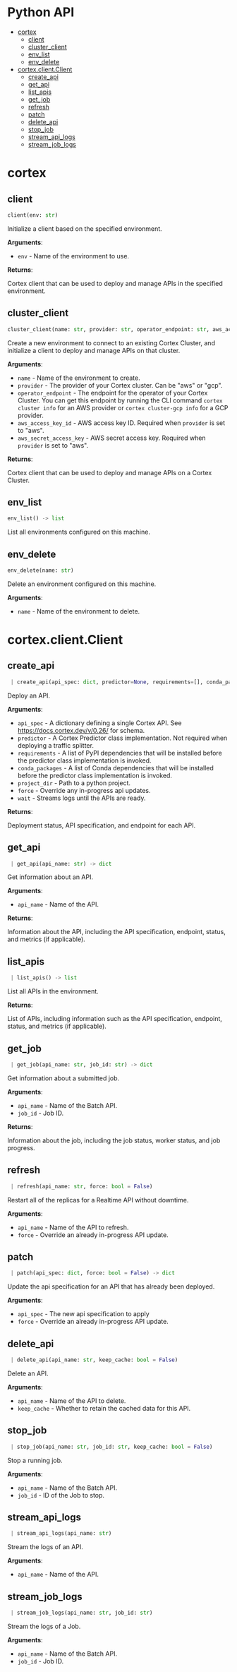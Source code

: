 # Python API

* [cortex](#cortex)
  * [client](#client)
  * [cluster\_client](#cluster_client)
  * [env\_list](#env_list)
  * [env\_delete](#env_delete)
* [cortex.client.Client](#cortex-client-client)
  * [create\_api](#create_api)
  * [get\_api](#get_api)
  * [list\_apis](#list_apis)
  * [get\_job](#get_job)
  * [refresh](#refresh)
  * [patch](#patch)
  * [delete\_api](#delete_api)
  * [stop\_job](#stop_job)
  * [stream\_api\_logs](#stream_api_logs)
  * [stream\_job\_logs](#stream_job_logs)

# cortex

## client

```python
client(env: str)
```

Initialize a client based on the specified environment.

**Arguments**:

- `env` - Name of the environment to use.


**Returns**:

  Cortex client that can be used to deploy and manage APIs in the specified environment.

## cluster\_client

```python
cluster_client(name: str, provider: str, operator_endpoint: str, aws_access_key_id: Optional[str] = None, aws_secret_access_key: Optional[str] = None) -> Client
```

Create a new environment to connect to an existing Cortex Cluster, and initialize a client to deploy and manage APIs on that cluster.

**Arguments**:

- `name` - Name of the environment to create.
- `provider` - The provider of your Cortex cluster. Can be "aws" or "gcp".
- `operator_endpoint` - The endpoint for the operator of your Cortex Cluster. You can get this endpoint by running the CLI command `cortex cluster info` for an AWS provider or `cortex cluster-gcp info` for a GCP provider.
- `aws_access_key_id` - AWS access key ID. Required when `provider` is set to "aws".
- `aws_secret_access_key` - AWS secret access key. Required when `provider` is set to "aws".


**Returns**:

  Cortex client that can be used to deploy and manage APIs on a Cortex Cluster.

## env\_list

```python
env_list() -> list
```

List all environments configured on this machine.

## env\_delete

```python
env_delete(name: str)
```

Delete an environment configured on this machine.

**Arguments**:

- `name` - Name of the environment to delete.

# cortex.client.Client

## create\_api

<!-- CORTEX_VERSION_MINOR -->

```python
 | create_api(api_spec: dict, predictor=None, requirements=[], conda_packages=[], project_dir: Optional[str] = None, force: bool = True, wait: bool = False) -> list
```

Deploy an API.

**Arguments**:

- `api_spec` - A dictionary defining a single Cortex API. See https://docs.cortex.dev/v/0.26/ for schema.
- `predictor` - A Cortex Predictor class implementation. Not required when deploying a traffic splitter.
- `requirements` - A list of PyPI dependencies that will be installed before the predictor class implementation is invoked.
- `conda_packages` - A list of Conda dependencies that will be installed before the predictor class implementation is invoked.
- `project_dir` - Path to a python project.
- `force` - Override any in-progress api updates.
- `wait` - Streams logs until the APIs are ready.


**Returns**:

  Deployment status, API specification, and endpoint for each API.

## get\_api

```python
 | get_api(api_name: str) -> dict
```

Get information about an API.

**Arguments**:

- `api_name` - Name of the API.


**Returns**:

  Information about the API, including the API specification, endpoint, status, and metrics (if applicable).

## list\_apis

```python
 | list_apis() -> list
```

List all APIs in the environment.

**Returns**:

  List of APIs, including information such as the API specification, endpoint, status, and metrics (if applicable).

## get\_job

```python
 | get_job(api_name: str, job_id: str) -> dict
```

Get information about a submitted job.

**Arguments**:

- `api_name` - Name of the Batch API.
- `job_id` - Job ID.


**Returns**:

  Information about the job, including the job status, worker status, and job progress.

## refresh

```python
 | refresh(api_name: str, force: bool = False)
```

Restart all of the replicas for a Realtime API without downtime.

**Arguments**:

- `api_name` - Name of the API to refresh.
- `force` - Override an already in-progress API update.

## patch

```python
 | patch(api_spec: dict, force: bool = False) -> dict
```

Update the api specification for an API that has already been deployed.

**Arguments**:

- `api_spec` - The new api specification to apply
- `force` - Override an already in-progress API update.

## delete\_api

```python
 | delete_api(api_name: str, keep_cache: bool = False)
```

Delete an API.

**Arguments**:

- `api_name` - Name of the API to delete.
- `keep_cache` - Whether to retain the cached data for this API.

## stop\_job

```python
 | stop_job(api_name: str, job_id: str, keep_cache: bool = False)
```

Stop a running job.

**Arguments**:

- `api_name` - Name of the Batch API.
- `job_id` - ID of the Job to stop.

## stream\_api\_logs

```python
 | stream_api_logs(api_name: str)
```

Stream the logs of an API.

**Arguments**:

- `api_name` - Name of the API.

## stream\_job\_logs

```python
 | stream_job_logs(api_name: str, job_id: str)
```

Stream the logs of a Job.

**Arguments**:

- `api_name` - Name of the Batch API.
- `job_id` - Job ID.
